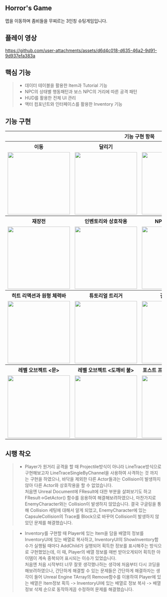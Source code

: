 Horror's Game
-
맵을 이동하며 좀비들을 무찌르는 3인칭 슈팅게임입니다.

플레이 영상
-
https://github.com/user-attachments/assets/d6d4c018-d635-46a2-9d91-9d937efa383a

핵심 기능
-
> - 데이터 테이블을 활용한 Item과 Tutorial 기능
> - NPC의 상태별 행동패턴과 보스 NPC의 거리에 따른 공격 패턴
> - HUD를 활용한 전체 UI 관리
> - 액터 컴포넌트와 인터페이스를 활용한 Inventory 기능


기능 구현
-
<table>
  <tr>
    <th colspan = "4">기능 구현 항목</th>
  </tr>
  <tr>
    <th>이동</th>
    <th>달리기</th>
    <th>조준</th>
    <th>사격</th>
  </tr>
  <tr>
    <td><img src = "https://github.com/user-attachments/assets/1af7edfc-939b-41b0-afa7-d874ea87da34" width = "200" heigh = "150"></td>
    <td><img src = "https://github.com/user-attachments/assets/1d0033b9-33a4-40e3-8c9f-0de0a14c8903" width = "200" heigh = "150"></td>
    <td><img src = "https://github.com/user-attachments/assets/8b5355f4-b95a-45a2-a6ee-24bdd15bc133" width = "200" heigh = "150"</td>
    <td><img src = "https://github.com/user-attachments/assets/6dd322c9-5d44-4b05-8ec6-423c6972ab4c" width = "200" heigh = "150"</td>
  </tr>
   <tr>
    <th>재장전</th>
    <th>인벤토리와 상호작용</th>
    <th>NPC 상태별 패턴</th>
    <th>NPC 거리별 패턴</th>
  </tr>
  <tr>
    <td><img src = "https://github.com/user-attachments/assets/7c31e4ec-1c07-4263-8699-792856c3c2da" width = "200" heigh = "150"</td>
    <td><img src = "https://github.com/user-attachments/assets/087e7fa1-5028-4b81-96e8-8ad277d1deda" width = "200" heigh = "150"</td>
    <td><img src = "https://github.com/user-attachments/assets/0903da17-99f3-4dcf-98b3-124d17400f14" width = "200" heigh = "150"</td>
    <td><img src = "https://github.com/user-attachments/assets/ff23c1b4-712b-4bc5-a306-0fe5048c75f4" width = "200" heigh = "150"</td>
  </tr>
   <tr>
    <th>히트 리액션과 원형 체력바</th>
    <th>튜토리얼 트리거</th>
    <th>결과 화면 UI</th>
    <th></th>
  </tr>
  <tr>
    <td><img src = "https://github.com/user-attachments/assets/77a1bc56-7394-4e58-8aff-3bd5024b9f86" width = "200" heigh = "150"</td>
    <td><img src = "https://github.com/user-attachments/assets/5bd25b9d-eaa7-4ca2-8069-b9b835d8254e" width = "200" heigh = "150"</td>
    <td><img src = "https://github.com/user-attachments/assets/8fc87a91-791b-4eee-822a-55862598daf0" width = "200" heigh = "150"</td>
    <td></td>
  </tr>
   <tr>
    <th>레벨 오브젝트 <문></th>
    <th>레벨 오브젝트 <도깨비 불></th>
    <th>포스트 프로세스 볼륨 <안개></th>
    <th></th>
  </tr>
  <tr>
    <td><img src = "https://github.com/user-attachments/assets/d0081894-e4ff-48ff-9d3f-840382566ba4" width = "200" heigh = "150"</td>
    <td><img src = "https://github.com/user-attachments/assets/416a295c-0af3-45ed-b5b6-a3de1f01ad27" width = "200" heigh = "150"</td>
    <td><img src = "https://github.com/user-attachments/assets/8757b28e-6196-41e0-99ee-64858a570d3a" width = "200" heigh = "150"</td>
    <td></td>
  </tr>
</table>

시행 착오
-

> - Player가 원거리 공격을 할 때 Projectile방식이 아니라 LineTrace방식으로 구현해보고자 LineTraceSingleByChannel을 사용하여 사격하는 것 까지는 구현을 하였으나, 바닥을 제외한 다른 Actor들과는 Collision이 발생하지 않아 다른 Actor와 상호작용을 할 수 없었습니다.</br>처음엔 Unreal Document에 FResult에 대한 부분을 살펴보기도 하고 FResult->GetActor() 함수를 응용하여 해결해보려하였으나, 마찬가지로 EnemyCharacter와는 Collision이 발생하지 않았습니다. 결국 구글링을 통해 Collision 세팅에 대해서 알게 되었고, EnemyCharacter에 있는 CapsuleCollision의 Trace를 Block으로 바꾸어 Collision이 발생하지 않았던 문제를 해결했습니다.

> - Inventory를 구현할 때 Player에 있는 Item을 담을 배열의 정보를 InventoryUI에 있는 배열로 복사하고, InventoryUI의 ShowInventory함수가 실행될 때마다 AddChild가 실행되어 획득한 정보를 표시해주는 방식으로 구현했었는데, 이 때, Player의 배열 정보를 매번 받아오게되어 획득한 아이템이 계속 중복되어 표시되는 이슈가 있었습니다.</br> 처음엔 처음 시작부터 너무 잘못 생각했나하는 생각에 처음부터 다시 코딩을 해보려하였으나, 간단하게 해결할 수 있는 문제들은 간단하게 해결하자는 생각이 들어 Unreal Engine TArray의 Remove함수를 이용하여 Player에 있는 배열은 Item정보 획득 -> InventoryUI에 있는 배열로 정보 복사 -> 배열 정보 삭제 순으로 동작하게끔 수정하여 문제를 해결했습니다.
